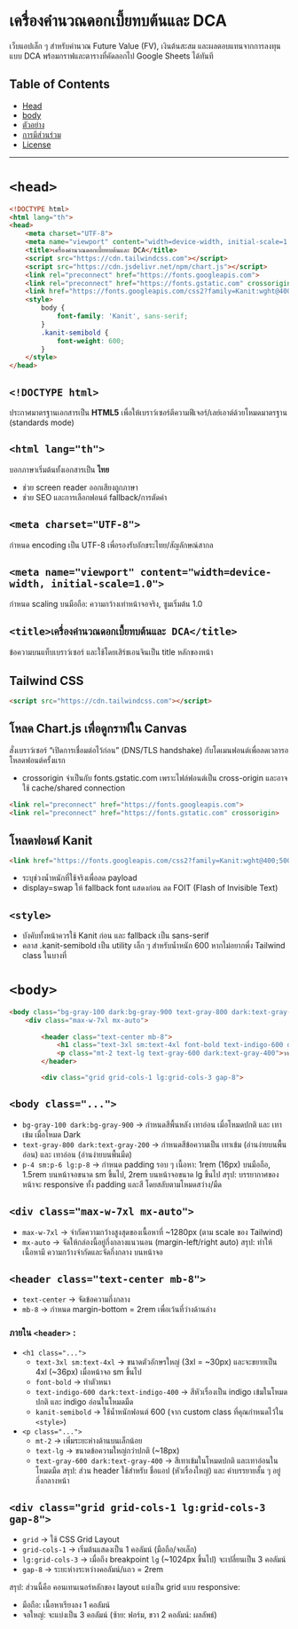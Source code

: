 # เครื่องคำนวณดอกเบี้ยทบต้นและ DCA

เว็บแอปเล็ก ๆ สำหรับคำนวณ Future Value (FV), เงินต้นสะสม และผลตอบแทนจากการลงทุนแบบ DCA พร้อมกราฟและตารางที่คัดลอกไป Google Sheets ได้ทันที

## Table of Contents
- [Head](#head)
- [body](#body)
- [ตัวอย่าง](#ตัวอย่าง)
- [การมีส่วนร่วม](#การมีส่วนร่วม)
- [License](#license)

---

# `<head>`
```html
<!DOCTYPE html>
<html lang="th">
<head>
    <meta charset="UTF-8">
    <meta name="viewport" content="width=device-width, initial-scale=1.0">
    <title>เครื่องคำนวณดอกเบี้ยทบต้นและ DCA</title>
    <script src="https://cdn.tailwindcss.com"></script>
    <script src="https://cdn.jsdelivr.net/npm/chart.js"></script>
    <link rel="preconnect" href="https://fonts.googleapis.com">
    <link rel="preconnect" href="https://fonts.gstatic.com" crossorigin>
    <link href="https://fonts.googleapis.com/css2?family=Kanit:wght@400;500;600;700&display=swap" rel="stylesheet">
    <style>
        body {
            font-family: 'Kanit', sans-serif;
        }
        .kanit-semibold {
            font-weight: 600;
        }
    </style>
</head>
```
## `<!DOCTYPE html>`
ประกาศมาตรฐานเอกสารเป็น **HTML5** เพื่อให้เบราว์เซอร์ตีความฟีเจอร์/เลย์เอาต์ด้วยโหมดมาตรฐาน (standards mode)

## `<html lang="th">`
บอกภาษาเริ่มต้นทั้งเอกสารเป็น **ไทย**  
- ช่วย screen reader ออกเสียงถูกภาษา  
- ช่วย SEO และการเลือกฟอนต์ fallback/การตัดคำ

## `<meta charset="UTF-8">`
กำหนด encoding เป็น UTF-8 เพื่อรองรับอักขระไทย/สัญลักษณ์สากล

## `<meta name="viewport" content="width=device-width, initial-scale=1.0">`
กำหนด scaling บนมือถือ: ความกว้างเท่าหน้าจอจริง, ซูมเริ่มต้น 1.0

## `<title>เครื่องคำนวณดอกเบี้ยทบต้นและ DCA</title>`
ข้อความบนแท็บเบราว์เซอร์ และใช้โดยเสิร์ชเอนจินเป็น title หลักของหน้า

## Tailwind CSS
```html
<script src="https://cdn.tailwindcss.com"></script>
```


## โหลด Chart.js เพื่อดูกราฟใน Canvas
สั่งเบราว์เซอร์ “เปิดการเชื่อมต่อไว้ก่อน” (DNS/TLS handshake) กับโดเมนฟอนต์เพื่อลดเวลารอโหลดฟอนต์ครั้งแรก
 - crossorigin จำเป็นกับ fonts.gstatic.com เพราะไฟล์ฟอนต์เป็น cross-origin และอาจใช้ cache/shared connection
```html
<link rel="preconnect" href="https://fonts.googleapis.com">
<link rel="preconnect" href="https://fonts.gstatic.com" crossorigin>
```

## โหลดฟอนต์ Kanit
```html
<link href="https://fonts.googleapis.com/css2?family=Kanit:wght@400;500;600;700&display=swap" rel="stylesheet">
```
 - ระบุช่วงน้ำหนักที่ใช้จริงเพื่อลด payload
 - display=swap ให้ fallback font แสดงก่อน ลด FOIT (Flash of Invisible Text)

## `<style>`
  - บังคับทั้งหน้าควรใช้ Kanit ก่อน และ fallback เป็น sans-serif
  - คลาส .kanit-semibold เป็น utility เล็ก ๆ สำหรับน้ำหนัก 600 หากไม่อยากพึ่ง Tailwind class ในบางที่

# `<body>`
```html
<body class="bg-gray-100 dark:bg-gray-900 text-gray-800 dark:text-gray-200 p-4 sm:p-6 lg:p-8">
    <div class="max-w-7xl mx-auto">
        
        <header class="text-center mb-8">
            <h1 class="text-3xl sm:text-4xl font-bold text-indigo-600 dark:text-indigo-400 kanit-semibold">เครื่องคำนวณดอกเบี้ยทบต้นและ DCA</h1>
            <p class="mt-2 text-lg text-gray-600 dark:text-gray-400">วางแผนอนาคตทางการเงินของคุณด้วยการคำนวณผลตอบแทนจากการลงทุน</p>
        </header>

        <div class="grid grid-cols-1 lg:grid-cols-3 gap-8">
```
## `<body class="...">`
 - `bg-gray-100 dark:bg-gray-900` → กำหนดสีพื้นหลัง เทาอ่อน เมื่อโหมดปกติ และ เทาเข้ม เมื่อโหมด Dark
 - `text-gray-800 dark:text-gray-200` → กำหนดสีข้อความเป็น เทาเข้ม (อ่านง่ายบนพื้นอ่อน) และ เทาอ่อน (อ่านง่ายบนพื้นมืด)
 - `p-4 sm:p-6 lg:p-8` → กำหนด padding รอบ ๆ เนื้อหา: 1rem (16px) บนมือถือ, 1.5rem บนหน้าจอขนาด sm ขึ้นไป, 2rem บนหน้าจอขนาด lg ขึ้นไป
สรุป: บรรยากาศของหน้าจะ responsive ทั้ง padding และสี โดยสลับตามโหมดสว่าง/มืด

## `<div class="max-w-7xl mx-auto">`
 - `max-w-7xl` → จำกัดความกว้างสูงสุดของเนื้อหาที่ ~1280px (ตาม scale ของ Tailwind)
 - `mx-auto` → จัดให้กล่องนี้อยู่กึ่งกลางแนวนอน (margin-left/right auto)
สรุป: ทำให้เนื้อหามี ความกว้างจำกัดและจัดกึ่งกลาง บนหน้าจอ

## `<header class="text-center mb-8">`
 - `text-center` → จัดข้อความกึ่งกลาง
 - `mb-8` → กำหนด margin-bottom = 2rem เพื่อเว้นที่ว่างด้านล่าง

### ภายใน `<header>` :
 - `<h1 class="...">`
    - `text-3xl sm:text-4xl` → ขนาดตัวอักษรใหญ่ (3xl = ~30px) และจะขยายเป็น 4xl (~36px) เมื่อหน้าจอ sm ขึ้นไป
    - `font-bold` → ทำตัวหนา
    - `text-indigo-600 dark:text-indigo-400` → สีหัวเรื่องเป็น indigo เข้มในโหมดปกติ และ indigo อ่อนในโหมดมืด
    - `kanit-semibold` → ใช้น้ำหนักฟอนต์ 600 (จาก custom class ที่คุณกำหนดไว้ใน `<style>`)
 - `<p class="...">`
    - `mt-2` → เพิ่มระยะห่างด้านบนเล็กน้อย
    - `text-lg` → ขนาดข้อความใหญ่กว่าปกติ (~18px)
    - `text-gray-600 dark:text-gray-400` → สีเทาเข้มในโหมดปกติ และเทาอ่อนในโหมดมืด
สรุป: ส่วน header ใช้สำหรับ ชื่อแอป (หัวเรื่องใหญ่) และ คำบรรยายสั้น ๆ อยู่กึ่งกลางหน้า

## `<div class="grid grid-cols-1 lg:grid-cols-3 gap-8">`
 - `grid` → ใช้ CSS Grid Layout
 - `grid-cols-1` → เริ่มต้นแสดงเป็น 1 คอลัมน์ (มือถือ/จอเล็ก)
 - `lg:grid-cols-3` → เมื่อถึง breakpoint `lg` (~1024px ขึ้นไป) จะเปลี่ยนเป็น 3 คอลัมน์
 - `gap-8` → ระยะห่างระหว่างคอลัมน์/แถว = 2rem
   
สรุป: ส่วนนี้คือ คอนเทนเนอร์หลักของ layout แบ่งเป็น grid แบบ responsive:
 - มือถือ: เนื้อหาเรียงลง 1 คอลัมน์
 - จอใหญ่: จะแบ่งเป็น 3 คอลัมน์ (ซ้าย: ฟอร์ม, ขวา 2 คอลัมน์: ผลลัพธ์)

